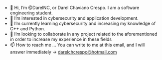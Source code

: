 - 👋 Hi, I’m @DarelNC, or Darel Chaviano Crespo. I am a software engineering student.
- 👀 I’m interested in cybersecurity and application development.
- 🌱 I’m currently learning cybersecurity and increasing my knowledge of C++ and Python.
- 💞️ I’m looking to collaborate in any project related to the aforementioned in order to increase my experience in these fields
- 📫 How to reach me ... You can write to me at this email, and I will answer immediately -> darelchcrespo@hotmail.com

<!---
DarelNC/DarelNC is a ✨ special ✨ repository because its `README.md` (this file) appears on your GitHub profile.
You can click the Preview link to take a look at your changes.
--->
